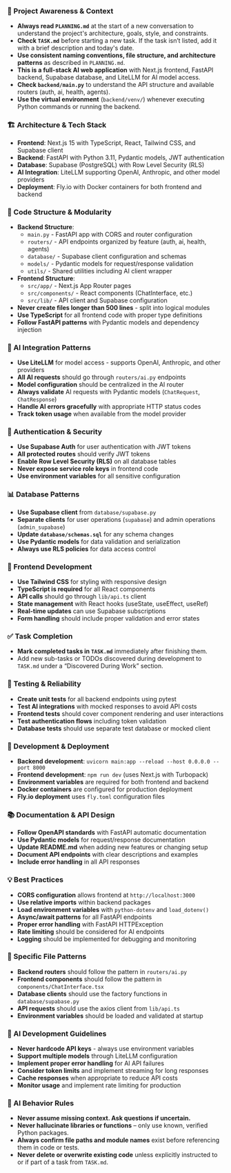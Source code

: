 ### 🔄 Project Awareness & Context
- **Always read `PLANNING.md`** at the start of a new conversation to understand the project's architecture, goals, style, and constraints.
- **Check `TASK.md`** before starting a new task. If the task isn’t listed, add it with a brief description and today's date.
- **Use consistent naming conventions, file structure, and architecture patterns** as described in `PLANNING.md`.
- **This is a full-stack AI web application** with Next.js frontend, FastAPI backend, Supabase database, and LiteLLM for AI model access.
- **Check `backend/main.py`** to understand the API structure and available routers (auth, ai, health, agents).
- **Use the virtual environment** (`backend/venv/`) whenever executing Python commands or running the backend.

### 🏗️ Architecture & Tech Stack
- **Frontend**: Next.js 15 with TypeScript, React, Tailwind CSS, and Supabase client
- **Backend**: FastAPI with Python 3.11, Pydantic models, JWT authentication
- **Database**: Supabase (PostgreSQL) with Row Level Security (RLS)
- **AI Integration**: LiteLLM supporting OpenAI, Anthropic, and other model providers
- **Deployment**: Fly.io with Docker containers for both frontend and backend

### 🧱 Code Structure & Modularity
- **Backend Structure**:
  - `main.py` - FastAPI app with CORS and router configuration
  - `routers/` - API endpoints organized by feature (auth, ai, health, agents)
  - `database/` - Supabase client configuration and schemas
  - `models/` - Pydantic models for request/response validation
  - `utils/` - Shared utilities including AI client wrapper
- **Frontend Structure**:
  - `src/app/` - Next.js App Router pages
  - `src/components/` - React components (ChatInterface, etc.)
  - `src/lib/` - API client and Supabase configuration
- **Never create files longer than 500 lines** - split into logical modules
- **Use TypeScript** for all frontend code with proper type definitions
- **Follow FastAPI patterns** with Pydantic models and dependency injection

### 🤖 AI Integration Patterns
- **Use LiteLLM** for model access - supports OpenAI, Anthropic, and other providers
- **All AI requests** should go through `routers/ai.py` endpoints
- **Model configuration** should be centralized in the AI router
- **Always validate** AI requests with Pydantic models (`ChatRequest`, `ChatResponse`)
- **Handle AI errors gracefully** with appropriate HTTP status codes
- **Track token usage** when available from the model provider

### 🔐 Authentication & Security
- **Use Supabase Auth** for user authentication with JWT tokens
- **All protected routes** should verify JWT tokens
- **Enable Row Level Security (RLS)** on all database tables
- **Never expose service role keys** in frontend code
- **Use environment variables** for all sensitive configuration

### 📊 Database Patterns
- **Use Supabase client** from `database/supabase.py`
- **Separate clients** for user operations (`supabase`) and admin operations (`admin_supabase`)
- **Update `database/schemas.sql`** for any schema changes
- **Use Pydantic models** for data validation and serialization
- **Always use RLS policies** for data access control

### 🎨 Frontend Development
- **Use Tailwind CSS** for styling with responsive design
- **TypeScript is required** for all React components
- **API calls** should go through `lib/api.ts` client
- **State management** with React hooks (useState, useEffect, useRef)
- **Real-time updates** can use Supabase subscriptions
- **Form handling** should include proper validation and error states
### ✅ Task Completion
- **Mark completed tasks in `TASK.md`** immediately after finishing them.
- Add new sub-tasks or TODOs discovered during development to `TASK.md` under a “Discovered During Work” section.

### 🧪 Testing & Reliability
- **Create unit tests** for all backend endpoints using pytest
- **Test AI integrations** with mocked responses to avoid API costs
- **Frontend tests** should cover component rendering and user interactions
- **Test authentication flows** including token validation
- **Database tests** should use separate test database or mocked client

### 🚀 Development & Deployment
- **Backend development**: `uvicorn main:app --reload --host 0.0.0.0 --port 8000`
- **Frontend development**: `npm run dev` (uses Next.js with Turbopack)
- **Environment variables** are required for both frontend and backend
- **Docker containers** are configured for production deployment
- **Fly.io deployment** uses `fly.toml` configuration files


### 📚 Documentation & API Design
- **Follow OpenAPI standards** with FastAPI automatic documentation
- **Use Pydantic models** for request/response documentation
- **Update README.md** when adding new features or changing setup
- **Document API endpoints** with clear descriptions and examples
- **Include error handling** in all API responses

### 💡 Best Practices
- **CORS configuration** allows frontend at `http://localhost:3000`
- **Use relative imports** within backend packages
- **Load environment variables** with `python-dotenv` and `load_dotenv()`
- **Async/await patterns** for all FastAPI endpoints
- **Proper error handling** with FastAPI HTTPException
- **Rate limiting** should be considered for AI endpoints
- **Logging** should be implemented for debugging and monitoring

### 🔧 Specific File Patterns
- **Backend routers** should follow the pattern in `routers/ai.py`
- **Frontend components** should follow the pattern in `components/ChatInterface.tsx`
- **Database clients** should use the factory functions in `database/supabase.py`
- **API requests** should use the axios client from `lib/api.ts`
- **Environment variables** should be loaded and validated at startup

### 🧠 AI Development Guidelines
- **Never hardcode API keys** - always use environment variables
- **Support multiple models** through LiteLLM configuration
- **Implement proper error handling** for AI API failures
- **Consider token limits** and implement streaming for long responses
- **Cache responses** when appropriate to reduce API costs
- **Monitor usage** and implement rate limiting for production

### 🧠 AI Behavior Rules
- **Never assume missing context. Ask questions if uncertain.**
- **Never hallucinate libraries or functions** – only use known, verified Python packages.
- **Always confirm file paths and module names** exist before referencing them in code or tests.
- **Never delete or overwrite existing code** unless explicitly instructed to or if part of a task from `TASK.md`.
